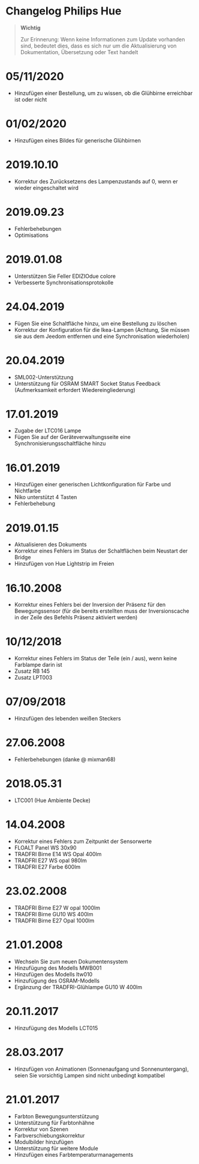 # Changelog Philips Hue

>**Wichtig**
>
>Zur Erinnerung: Wenn keine Informationen zum Update vorhanden sind, bedeutet dies, dass es sich nur um die Aktualisierung von Dokumentation, Übersetzung oder Text handelt

# 05/11/2020

- Hinzufügen einer Bestellung, um zu wissen, ob die Glühbirne erreichbar ist oder nicht

# 01/02/2020

- Hinzufügen eines Bildes für generische Glühbirnen

# 2019.10.10

- Korrektur des Zurücksetzens des Lampenzustands auf 0, wenn er wieder eingeschaltet wird

# 2019.09.23

- Fehlerbehebungen
- Optimisations

# 2019.01.08

- Unterstützen Sie Feller EDIZIOdue colore
- Verbesserte Synchronisationsprotokolle

# 24.04.2019

- Fügen Sie eine Schaltfläche hinzu, um eine Bestellung zu löschen
- Korrektur der Konfiguration für die Ikea-Lampen (Achtung, Sie müssen sie aus dem Jeedom entfernen und eine Synchronisation wiederholen)

# 20.04.2019

- SML002-Unterstützung
- Unterstützung für OSRAM SMART Socket Status Feedback (Aufmerksamkeit erfordert Wiedereingliederung)

# 17.01.2019

- Zugabe der LTC016 Lampe
- Fügen Sie auf der Geräteverwaltungsseite eine Synchronisierungsschaltfläche hinzu

# 16.01.2019

- Hinzufügen einer generischen Lichtkonfiguration für Farbe und Nichtfarbe
- Niko unterstützt 4 Tasten
- Fehlerbehebung

# 2019.01.15

- Aktualisieren des Dokuments
- Korrektur eines Fehlers im Status der Schaltflächen beim Neustart der Bridge
- Hinzufügen von Hue Lightstrip im Freien

# 16.10.2008

- Korrektur eines Fehlers bei der Inversion der Präsenz für den Bewegungssensor (für die bereits erstellten muss der Inversionscache in der Zeile des Befehls Präsenz aktiviert werden)

# 10/12/2018

- Korrektur eines Fehlers im Status der Teile (ein / aus), wenn keine Farblampe darin ist
- Zusatz RB 145
- Zusatz LPT003

# 07/09/2018

- Hinzufügen des lebenden weißen Steckers

# 27.06.2008

- Fehlerbehebungen (danke @ mixman68)

# 2018.05.31

-	LTC001 (Hue Ambiente Decke)

# 14.04.2008

-   Korrektur eines Fehlers zum Zeitpunkt der Sensorwerte
-   FLOALT Panel WS 30x90
-   TRADFRI Birne E14 WS Opal 400lm
-	TRADFRI E27 WS opal 980lm
-	TRADFRI E27 Farbe 600lm

# 23.02.2008

-	TRADFRI Birne E27 W opal 1000lm
-	TRADFRI Birne GU10 WS 400lm
-	TRADFRI Birne E27 Opal 1000lm

# 21.01.2008

- 	Wechseln Sie zum neuen Dokumentensystem
-   Hinzufügung des Modells MWB001
-   Hinzufügen des Modells ltw010
-   Hinzufügung des OSRAM-Modells
-   Ergänzung der TRADFRI-Glühlampe GU10 W 400lm

# 20.11.2017

-   Hinzufügung des Modells LCT015

# 28.03.2017

-   Hinzufügen von Animationen (Sonnenaufgang und Sonnenuntergang), seien Sie vorsichtig
    Lampen sind nicht unbedingt kompatibel

# 21.01.2017

-   Farbton Bewegungsunterstützung
-   Unterstützung für Farbtonhähne
-   Korrektur von Szenen
-   Farbverschiebungskorrektur
-   Modulbilder hinzufügen
-   Unterstützung für weitere Module
-   Hinzufügen eines Farbtemperaturmanagements
